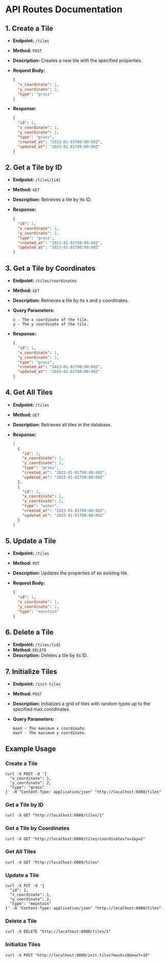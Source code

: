 # API Routes Documentation

## 1. Create a Tile

- **Endpoint:** `/tiles`
- **Method:** `POST`
- **Description:** Creates a new tile with the specified properties.
- **Request Body:**

  ```json
  {
    "x_coordinate": 1,
    "y_coordinate": 2,
    "type": "grass"
  }
  ```

- **Response:**

  ```json
  {
    "id": 1,
    "x_coordinate": 1,
    "y_coordinate": 2,
    "type": "grass",
    "created_at": "2023-01-01T00:00:00Z",
    "updated_at": "2023-01-01T00:00:00Z"
  }
  ```

## 2. Get a Tile by ID

- **Endpoint:** `/tiles/{id}`
- **Method:** `GET`
- **Description:** Retrieves a tile by its ID.
- **Response:**

  ```json
  {
    "id": 1,
    "x_coordinate": 1,
    "y_coordinate": 2,
    "type": "grass",
    "created_at": "2023-01-01T00:00:00Z",
    "updated_at": "2023-01-01T00:00:00Z"
  }
  ```

## 3. Get a Tile by Coordinates

- **Endpoint:** `/tiles/coordinates`
- **Method:** `GET`
- **Description:** Retrieves a tile by its x and y coordinates.
- **Query Parameters:**

  ```
  x - The x coordinate of the tile.
  y - The y coordinate of the tile.
  ```

- **Response:**

  ```json
  {
    "id": 1,
    "x_coordinate": 1,
    "y_coordinate": 2,
    "type": "grass",
    "created_at": "2023-01-01T00:00:00Z",
    "updated_at": "2023-01-01T00:00:00Z"
  }
  ```

## 4. Get All Tiles

- **Endpoint:** `/tiles`
- **Method:** `GET`
- **Description:** Retrieves all tiles in the database.
- **Response:**

  ```json
  [
    {
      "id": 1,
      "x_coordinate": 1,
      "y_coordinate": 2,
      "type": "grass",
      "created_at": "2023-01-01T00:00:00Z",
      "updated_at": "2023-01-01T00:00:00Z"
    },
    {
      "id": 2,
      "x_coordinate": 2,
      "y_coordinate": 3,
      "type": "water",
      "created_at": "2023-01-01T00:00:00Z",
      "updated_at": "2023-01-01T00:00:00Z"
    }
  ]
  ```

## 5. Update a Tile

- **Endpoint:** `/tiles`
- **Method:** `PUT`
- **Description:** Updates the properties of an existing tile.
- **Request Body:**

  ```json
  {
    "id": 1,
    "x_coordinate": 1,
    "y_coordinate": 2,
    "type": "mountain"
  }
  ```

## 6. Delete a Tile

- **Endpoint:** `/tiles/{id}`
- **Method:** `DELETE`
- **Description:** Deletes a tile by its ID.

## 7. Initialize Tiles

- **Endpoint:** `/init-tiles`
- **Method:** `POST`
- **Description:** Initializes a grid of tiles with random types up to the specified max coordinates.
- **Query Parameters:**

  ```
  maxX - The maximum x coordinate.
  maxY - The maximum y coordinate.
  ```

## Example Usage

### Create a Tile

```curl
curl -X POST -d '{
  "x_coordinate": 1,
  "y_coordinate": 2,
  "type": "grass"
}' -H "Content-Type: application/json" "http://localhost:6080/tiles"
```

### Get a Tile by ID

```curl
curl -X GET "http://localhost:6080/tiles/1"
```

### Get a Tile by Coordinates

```curl
curl -X GET "http://localhost:6080/tiles/coordinates?x=1&y=2"
```

### Get All Tiles

```curl
curl -X GET "http://localhost:6080/tiles"
```

### Update a Tile

```curl
curl -X PUT -d '{
  "id": 1,
  "x_coordinate": 1,
  "y_coordinate": 2,
  "type": "mountain"
}' -H "Content-Type: application/json" "http://localhost:6080/tiles"
```

### Delete a Tile

```curl
curl -X DELETE "http://localhost:6080/tiles/1"
```

### Initialize Tiles

```curl
curl -X POST "http://localhost:6080/init-tiles?maxX=10&maxY=10"
```
